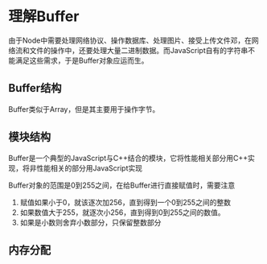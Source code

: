 # 理解Buffer

由于Node中需要处理网络协议、操作数据库、处理图片、接受上传文件邓，在网络流和文件的操作中，还要处理大量二进制数据。而JavaScript自有的字符串不能满足这些需求，于是Buffer对象应运而生。

## Buffer结构

Buffer类似于Array，但是其主要用于操作字节。

## 模块结构

Buffer是一个典型的JavaScript与C++结合的模块，它将性能相关部分用C++实现，将非性能相关的部分用JavaScript实现

Buffer对象的范围是0到255之间，在给Buffer进行直接赋值时，需要注意
1. 赋值如果小于0，就该逐次加256，直到得到一个0到255之间的整数
2. 如果数值大于255，就逐次小256，直到得到0到255之间的数值。
3. 如果是小数则舍弃小数部分，只保留整数部分

## 内存分配